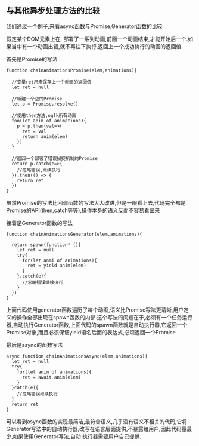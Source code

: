 ## 与其他异步处理方法的比较

我们通过一个例子,来看async函数与Promise,Generator函数的比较.

假定某个DOM元素上在, 部署了一系列动画,前面一个动画结束,才能开始后一个.如果当中有一个动画出错,就不再往下执行,返回上一个成功执行的动画的返回值.

首先是Promise的写法
```
function chainAnimationsPromise(elem,animations){

  //变量ret用来保存上一个动画的返回值
  let ret = null

  //新建一个空的Promise
  let p = Promise.resolve()

  //使用then方法,oglk所有动画
  foo(let anim of animations){
    p = p.then(val=>{
      ret = val
      return anim(elem)
    })
  }

  //返回一个部署了错误捕捉机制的Promise
  return p.catch(e=>{
    //忽略错误,继续执行
  }).then(() => {
    return ret
  })
}
```
虽然Promise的写法比回调函数的写法大大改进,但是一眼看上去,代码完全都是Promise的API(then,catch等等),操作本身的语义反而不容易看出来

接着是Generator函数的写法
```
function chainAnimationsGenerator(elem,animations){

  return spawn(function* (){
    let ret = null
    try{
      for(let anmi of animations){
        ret = yield anim(elem)
      }
    }.catch(e){
      //忽略错误继续执行
    }
  })
}
```
上面代码使用generator函数遍历了每个动画,语义比Promise写法更清晰,用户定义的操作全部出现在spawn函数的内部.这个写法的问题在于,必须有一个任务运行器,自动执行Generator函数,上面代码的spawn函数就是自动执行器,它返回一个Promise对象,而且必须保证yield语名后面的表达式,必须返回一个Promise

最后是async的函数写法

```
async function chainAnimationsAsync(elem,animations){
  let ret = null
  try{
    for(let anim of animations){
      ret = await anim(elem)
    }
  }catch(e){
    //忽略错误继续执行
  }
  return ret
}
```
可以看到async函数的实现最简洁,最符合语义,几乎没有语义不相关的代码,它将Generator写法中的自动执行器,改写在语言层面提供,不暴露给用户,因此代码量最少,如果使用Generator写法,自动 执行器需要用户自己提供.